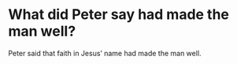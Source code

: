 # What did Peter say had made the man well?

Peter said that faith in Jesus’ name had made the man well.
